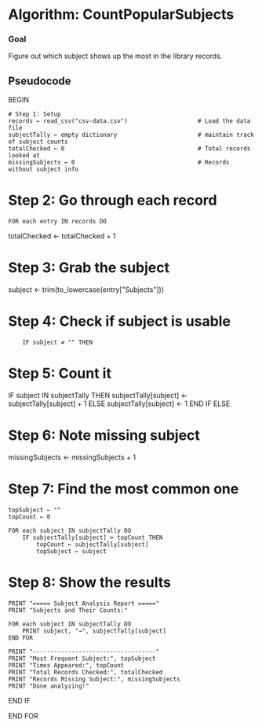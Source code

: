 # Algorithm: CountPopularSubjects
### Goal
Figure out which subject shows up the most in the library records.
## Pseudocode
BEGIN

    # Step 1: Setup
    records ← read_csv("csv-data.csv")                    # Load the data file
    subjectTally ← empty dictionary                       # maintain track of subject counts
    totalChecked ← 0                                      # Total records looked at
    missingSubjects ← 0                                   # Records without subject info
# Step 2: Go through each record
    FOR each entry IN records DO
totalChecked ← totalChecked + 1
 # Step 3: Grab the subject
  subject ← trim(to_lowercase(entry["Subjects"]))
  # Step 4: Check if subject is usable
        IF subject ≠ "" THEN
# Step 5: Count it
IF subject IN subjectTally THEN
subjectTally[subject] ← subjectTally[subject] + 1
ELSE
subjectTally[subject] ← 1
END IF
ELSE
# Step 6: Note missing subject
missingSubjects ← missingSubjects + 1
# Step 7: Find the most common one
    topSubject ← ""
    topCount ← 0

    FOR each subject IN subjectTally DO
        IF subjectTally[subject] > topCount THEN
            topCount ← subjectTally[subject]
            topSubject ← subject
# Step 8: Show the results
    PRINT "===== Subject Analysis Report ====="
    PRINT "Subjects and Their Counts:"

    FOR each subject IN subjectTally DO
        PRINT subject, "→", subjectTally[subject]
    END FOR

    PRINT "-----------------------------------"
    PRINT "Most Frequent Subject:", topSubject
    PRINT "Times Appeared:", topCount
    PRINT "Total Records Checked:", totalChecked
    PRINT "Records Missing Subject:", missingSubjects
    PRINT "Done analyzing!"
END IF

END FOR



